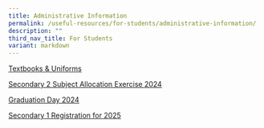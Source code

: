 ```yaml
---
title: Administrative Information
permalink: /useful-resources/for-students/administrative-information/
description: ""
third_nav_title: For Students
variant: markdown
---
```

[Textbooks & Uniforms](/useful-resources/for-students/administrative-information/textbooks-n-uniforms/)

[Secondary 2 Subject Allocation Exercise 2024](/useful-resources/for-students/administrative-information/sec-2-subject-allocation-exercise-2024/)

[Graduation Day 2024](/useful-resources/for-students/administrative-information/graduation-day-2024)

[Secondary 1 Registration for 2025](https://www.assumptionenglish.moe.edu.sg/useful-resources/for-students/administrative-information/secondary-1-registration-for-2025/)